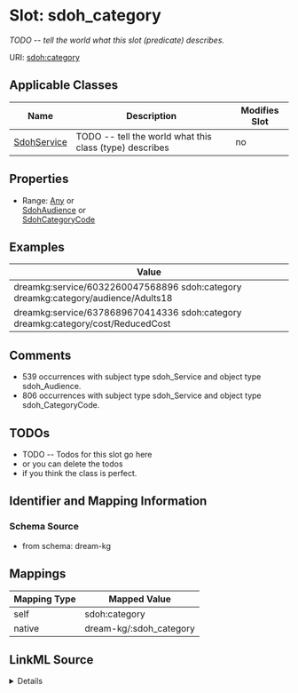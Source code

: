 

# Slot: sdoh_category


_TODO -- tell the world what this slot (predicate) describes._





URI: [sdoh:category](http://schema.org/category)



<!-- no inheritance hierarchy -->





## Applicable Classes

| Name | Description | Modifies Slot |
| --- | --- | --- |
| [SdohService](../classes/SdohService.md) | TODO -- tell the world what this class (type) describes |  no  |







## Properties

* Range: [Any](../classes/Any.md)&nbsp;or&nbsp;<br />[SdohAudience](../classes/SdohAudience.md)&nbsp;or&nbsp;<br />[SdohCategoryCode](../classes/SdohCategoryCode.md)






## Examples

| Value |
| --- |
| dreamkg:service/6032260047568896 sdoh:category dreamkg:category/audience/Adults18 |
| dreamkg:service/6378689670414336 sdoh:category dreamkg:category/cost/ReducedCost |

## Comments

* 539 occurrences with subject type sdoh_Service and object type sdoh_Audience.
* 806 occurrences with subject type sdoh_Service and object type sdoh_CategoryCode.

## TODOs

* TODO -- Todos for this slot go here
* or you can delete the todos
* if you think the class is perfect.

## Identifier and Mapping Information







### Schema Source


* from schema: dream-kg




## Mappings

| Mapping Type | Mapped Value |
| ---  | ---  |
| self | sdoh:category |
| native | dream-kg/:sdoh_category |




## LinkML Source

<details>
```yaml
name: sdoh_category
description: TODO -- tell the world what this slot (predicate) describes.
todos:
- TODO -- Todos for this slot go here
- or you can delete the todos
- if you think the class is perfect.
comments:
- 539 occurrences with subject type sdoh_Service and object type sdoh_Audience.
- 806 occurrences with subject type sdoh_Service and object type sdoh_CategoryCode.
examples:
- value: dreamkg:service/6032260047568896 sdoh:category dreamkg:category/audience/Adults18
- value: dreamkg:service/6378689670414336 sdoh:category dreamkg:category/cost/ReducedCost
from_schema: dream-kg
rank: 1000
slot_uri: sdoh:category
alias: sdoh_category
domain_of:
- sdoh_Service
range: Any
any_of:
- range: sdoh_Audience
- range: sdoh_CategoryCode

```
</details>
